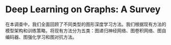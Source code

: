 # Deep Learning on Graphs: A Survey
在本调查中，我们全面回顾了不同类型的图形深度学习方法。我们根据现有方法的模型架构和训练策略，将现有方法分为五类：图递归神经网络、图卷积网络、图自编码器、图强化学习和图对抗方法。
